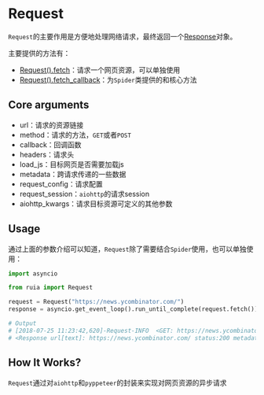 # Request
`Request`的主要作用是方便地处理网络请求，最终返回一个[Response](./response.md)对象。

主要提供的方法有：
- [Request().fetch](https://github.com/howie6879/ruia/blob/master/ruia/request.py)：请求一个网页资源，可以单独使用
- [Request().fetch_callback](https://github.com/howie6879/ruia/blob/master/ruia/request.py)：为`Spider`类提供的和核心方法

## Core arguments
- url：请求的资源链接
- method：请求的方法，`GET`或者`POST`
- callback：回调函数
- headers：请求头
- load_js：目标网页是否需要加载js
- metadata：跨请求传递的一些数据
- request_config：请求配置
- request_session：`aiohttp`的请求session
- aiohttp_kwargs：请求目标资源可定义的其他参数

## Usage

通过上面的参数介绍可以知道，`Request`除了需要结合`Spider`使用，也可以单独使用：

```python
import asyncio

from ruia import Request

request = Request("https://news.ycombinator.com/")
response = asyncio.get_event_loop().run_until_complete(request.fetch())

# Output
# [2018-07-25 11:23:42,620]-Request-INFO  <GET: https://news.ycombinator.com/>
# <Response url[text]: https://news.ycombinator.com/ status:200 metadata:{}>
```

## How It Works?
`Request`通过对`aiohttp`和`pyppeteer`的封装来实现对网页资源的异步请求

